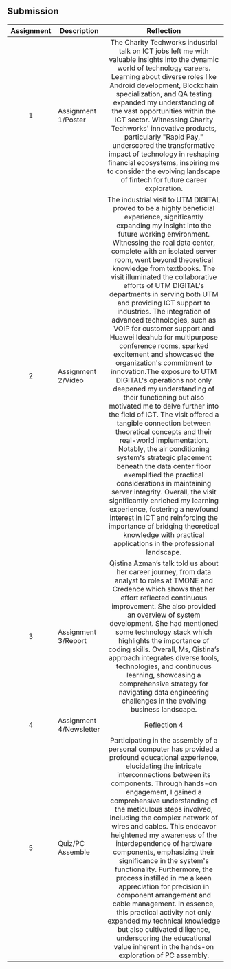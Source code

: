 ## Submission
| Assignment | Description  | Reflection |
| :-----: |  ------ | :-----: | 
| 1 | Assignment 1/Poster | The Charity Techworks industrial talk on ICT jobs left me with valuable insights into the dynamic world of technology careers. Learning about diverse roles like Android development, Blockchain specialization, and QA testing expanded my understanding of the vast opportunities within the ICT sector. Witnessing Charity Techworks' innovative products, particularly "Rapid Pay," underscored the transformative impact of technology in reshaping financial ecosystems, inspiring me to consider the evolving landscape of fintech for future career exploration.| 
| 2 | Assignment 2/Video | The industrial visit to UTM DIGITAL proved to be a highly beneficial experience, significantly expanding my insight into the future working environment. Witnessing the real data center, complete with an isolated server room, went beyond theoretical knowledge from textbooks. The visit illuminated the collaborative efforts of UTM DIGITAL's departments in serving both UTM and providing ICT support to industries. The integration of advanced technologies, such as VOIP for customer support and Huawei Ideahub for multipurpose conference rooms, sparked excitement and showcased the organization's commitment to innovation.The exposure to UTM DIGITAL's operations not only deepened my understanding of their functioning but also motivated me to delve further into the field of ICT. The visit offered a tangible connection between theoretical concepts and their real-world implementation. Notably, the air conditioning system's strategic placement beneath the data center floor exemplified the practical considerations in maintaining server integrity. Overall, the visit significantly enriched my learning experience, fostering a newfound interest in ICT and reinforcing the importance of bridging theoretical knowledge with practical applications in the professional landscape. | 
| 3 | Assignment 3/Report | Qistina Azman’s talk told us about her career journey, from data analyst to roles at TMONE and Credence which shows that her effort reflected continuous improvement. She also provided an overview of system development. She had mentioned some technology stack which highlights the importance of coding skills. Overall, Ms, Qistina’s approach integrates diverse tools, technologies, and continuous learning, showcasing a comprehensive strategy for navigating data engineering challenges in the evolving business landscape. | 
| 4 | Assignment 4/Newsletter | Reflection 4 |
| 5 | Quiz/PC Assemble | Participating in the assembly of a personal computer has provided a profound educational experience, elucidating the intricate interconnections between its components. Through hands-on engagement, I gained a comprehensive understanding of the meticulous steps involved, including the complex network of wires and cables. This endeavor heightened my awareness of the interdependence of hardware components, emphasizing their significance in the system's functionality. Furthermore, the process instilled in me a keen appreciation for precision in component arrangement and cable management. In essence, this practical activity not only expanded my technical knowledge but also cultivated diligence, underscoring the educational value inherent in the hands-on exploration of PC assembly. |
